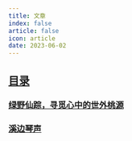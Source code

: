 ```yaml
---
title: 文章
index: false
article: false
icon: article
date: 2023-06-02
---
```


## [目录](README.md)
### [绿野仙踪，寻觅心中的世外桃源](./yiyan/2023-6-2-wenxin.md)
### [溪边琴声](./bing/2023-6-2-bing.md)